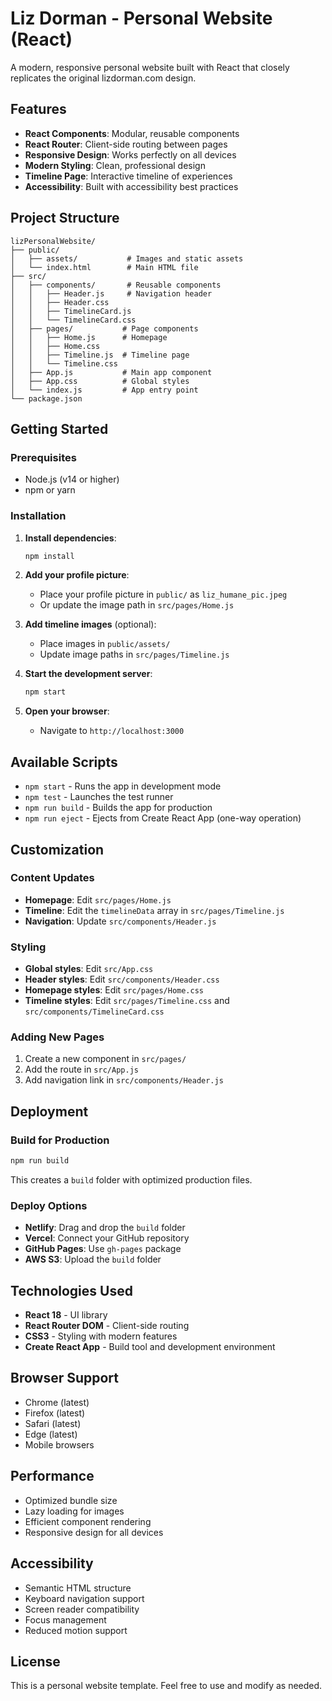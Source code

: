 # Liz Dorman - Personal Website (React)

A modern, responsive personal website built with React that closely replicates the original lizdorman.com design.

## Features

- **React Components**: Modular, reusable components
- **React Router**: Client-side routing between pages
- **Responsive Design**: Works perfectly on all devices
- **Modern Styling**: Clean, professional design
- **Timeline Page**: Interactive timeline of experiences
- **Accessibility**: Built with accessibility best practices

## Project Structure

```
lizPersonalWebsite/
├── public/
│   ├── assets/           # Images and static assets
│   └── index.html        # Main HTML file
├── src/
│   ├── components/       # Reusable components
│   │   ├── Header.js     # Navigation header
│   │   ├── Header.css
│   │   ├── TimelineCard.js
│   │   └── TimelineCard.css
│   ├── pages/           # Page components
│   │   ├── Home.js      # Homepage
│   │   ├── Home.css
│   │   ├── Timeline.js  # Timeline page
│   │   └── Timeline.css
│   ├── App.js           # Main app component
│   ├── App.css          # Global styles
│   └── index.js         # App entry point
└── package.json
```

## Getting Started

### Prerequisites

- Node.js (v14 or higher)
- npm or yarn

### Installation

1. **Install dependencies**:
   ```bash
   npm install
   ```

2. **Add your profile picture**:
   - Place your profile picture in `public/` as `liz_humane_pic.jpeg`
   - Or update the image path in `src/pages/Home.js`

3. **Add timeline images** (optional):
   - Place images in `public/assets/`
   - Update image paths in `src/pages/Timeline.js`

4. **Start the development server**:
   ```bash
   npm start
   ```

5. **Open your browser**:
   - Navigate to `http://localhost:3000`

## Available Scripts

- `npm start` - Runs the app in development mode
- `npm test` - Launches the test runner
- `npm run build` - Builds the app for production
- `npm run eject` - Ejects from Create React App (one-way operation)

## Customization

### Content Updates

- **Homepage**: Edit `src/pages/Home.js`
- **Timeline**: Edit the `timelineData` array in `src/pages/Timeline.js`
- **Navigation**: Update `src/components/Header.js`

### Styling

- **Global styles**: Edit `src/App.css`
- **Header styles**: Edit `src/components/Header.css`
- **Homepage styles**: Edit `src/pages/Home.css`
- **Timeline styles**: Edit `src/pages/Timeline.css` and `src/components/TimelineCard.css`

### Adding New Pages

1. Create a new component in `src/pages/`
2. Add the route in `src/App.js`
3. Add navigation link in `src/components/Header.js`

## Deployment

### Build for Production

```bash
npm run build
```

This creates a `build` folder with optimized production files.

### Deploy Options

- **Netlify**: Drag and drop the `build` folder
- **Vercel**: Connect your GitHub repository
- **GitHub Pages**: Use `gh-pages` package
- **AWS S3**: Upload the `build` folder

## Technologies Used

- **React 18** - UI library
- **React Router DOM** - Client-side routing
- **CSS3** - Styling with modern features
- **Create React App** - Build tool and development environment

## Browser Support

- Chrome (latest)
- Firefox (latest)
- Safari (latest)
- Edge (latest)
- Mobile browsers

## Performance

- Optimized bundle size
- Lazy loading for images
- Efficient component rendering
- Responsive design for all devices

## Accessibility

- Semantic HTML structure
- Keyboard navigation support
- Screen reader compatibility
- Focus management
- Reduced motion support

## License

This is a personal website template. Feel free to use and modify as needed. 